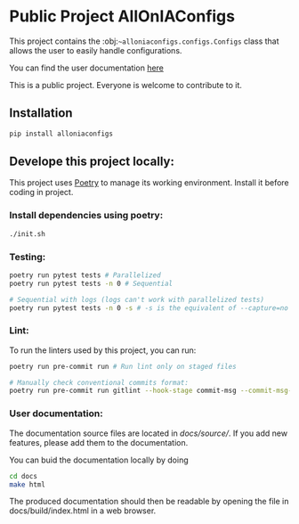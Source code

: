 # Public Project AllOnIAConfigs

This project contains the :obj:`~alloniaconfigs.configs.Configs` class that allows the user to
easily handle configurations.

You can find the user documentation [here](https://aleia-team.gitlab.io/public/alloniaconfigs)

This is a public project. Everyone is welcome to contribute to it.

## Installation

```bash
pip install alloniaconfigs
````

## Develope this project locally:

This project uses [Poetry](https://python-poetry.org/) to manage its
working environment. Install it before coding in project.

### Install dependencies using poetry:

```bash
./init.sh
```

### Testing:

```bash
poetry run pytest tests # Parallelized
poetry run pytest tests -n 0 # Sequential

# Sequential with logs (logs can't work with parallelized tests)
poetry run pytest tests -n 0 -s # -s is the equivalent of --capture=no
```

### Lint:

To run the linters used by this project, you can run:
```bash
poetry run pre-commit run # Run lint only on staged files

# Manually check conventional commits format:
poetry run pre-commit run gitlint --hook-stage commit-msg --commit-msg-filename .git/COMMIT_EDITMSG
```

### User documentation:

The documentation source files are located in _docs/source/_. If you add
new features, please add them to the documentation.

You can buid the documentation locally by doing

```bash
cd docs
make html
```

The produced documentation should then be readable by opening the file in
docs/build/index.html in a web browser.
